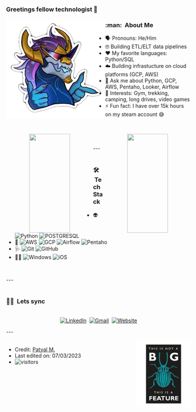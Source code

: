 ### Greetings fellow technologist 👋

<img align="left" height="270px" alt="hello_world" src="https://github.com/tix0/tix0/blob/master/auri.png" />

<h3> :man: &nbsp;About Me </h3>

- 🗣️ Pronouns: He/Him
- 🤓 Building ETL/ELT data pipelines
- ❤️ My favorite languages: Python/SQL
- ☁️ Building infrastucture on cloud platforms (GCP, AWS)
- 💬 Ask me about Python, GCP, AWS, Pentaho, Looker, Airflow
- 💜 Interests: Gym, trekking, camping, long drives, video games
- ⚡ Fun fact: I have over 15k hours on my steam account 😅
<br/>


<p align="center">
  <img align="left" height="270px" width="47%" src="https://github-readme-streak-stats.herokuapp.com?user=tix0&theme=dracula&ring=FF7530&fire=FF0000" />
  <img align="right" height="270px" width="47%" src="https://github-readme-stats.vercel.app/api?username=tix0&theme=dracula&show_icons=true&hide_border=true&include_all_commits=true&count_private=true" />  
</p>

<br/>

---<br><br>

<h3> 🛠 &nbsp;Tech Stack</h3>

- :alien:
  ![Python](https://img.shields.io/badge/Python-14354C?style=for-the-badge&logo=python&logoColor=white)
  ![POSTGRESQL](https://img.shields.io/badge/PostgreSQL-316192?style=for-the-badge&logo=postgresql&logoColor=white)
- :bricks:
  ![AWS](https://img.shields.io/badge/AWS-323330?style=for-the-badge&logo=amazonaws&logoColor=F7DF1E)
  ![GCP](https://img.shields.io/badge/GCP-239120?&style=for-the-badge&logo=googlecloud&logoColor=white)
  ![Airflow](https://img.shields.io/badge/Airflow-323330?style=for-the-badge&logo=apacheairflow&logoColor=white)
  ![Pentaho](https://img.shields.io/badge/Pentaho-323330?style=for-the-badge&logoColor=white)
- :stethoscope:
  ![Git](https://img.shields.io/badge/Git-F05032?style=for-the-badge&logo=git&logoColor=white)
  ![GitHub](https://img.shields.io/badge/GitHub-100000?style=for-the-badge&logo=github&logoColor=white)
- :technologist:
  ![Windows](https://img.shields.io/badge/Windows-0078D6?style=for-the-badge&logo=windows&logoColor=white)
  ![iOS](https://img.shields.io/badge/iOS-000000?style=for-the-badge&logo=ios&logoColor=white)

<br/>

---<br><br>
<h3> 🤝🏻 &nbsp;Lets sync </h3>
<p align="center">
<br>
<a href="https://www.linkedin.com/in/manveerpatyal/"><img src="https://img.shields.io/badge/linkedin-%230077B5.svg?&style=for-the-badge&logo=linkedin&logoColor=white" alt="LinkedIn" /></a>&nbsp;
<a href="mailto:manveer.patyal@gmail.com?subject=Hello"><img src="https://img.shields.io/badge/gmail-%23D14836.svg?&style=for-the-badge&logo=gmail&logoColor=white" alt="Gmail"/></a>&nbsp;
<a href="https://manbirpatial.wixsite.com/manveer-patyal"><img alt="Website" src="https://img.shields.io/website?style=for-the-badge&up_message=portfolio&url=https://manbirpatial.wixsite.com/manveer-patyal"></a>
</p>

---<br><br>
<img align="right" height="180px" src="https://github.com/tix0/tix0/blob/master/bug.png" />

- Credit: [Patyal M.](https://github.com/tix0)
- Last edited on: 07/03/2023
- <img alt="visitors" src="https://gpvc.arturio.dev/tix0" />
